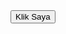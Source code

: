 <html>
<head>
  <title>Contoh Toggle</title>
  <script>
    function togglePesan() {
      const pesan = document.getElementById('pesan');
      if (pesan.style.display === 'none') {
        pesan.style.display = 'block';
      } else {
        pesan.style.display = 'none';
      }
    }
  </script>
</head>
<body>
  <button onclick="togglePesan()">Klik Saya</button>
  <p id="pesan" style="display: none;">Halo! Ini pesan tersembunyi.</p>
</body>
</html>
